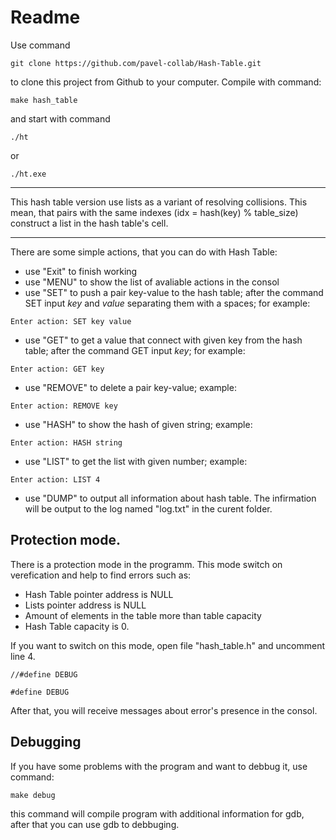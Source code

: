# Readme

Use command
```
git clone https://github.com/pavel-collab/Hash-Table.git
``` 
to clone this project from Github to your computer. Compile with command:

```
make hash_table
```
and start with command 
```
./ht
```
or
```
./ht.exe
```
___
This hash table version use lists as a variant of resolving collisions. This mean, that pairs with the same indexes (idx = hash(key) % table_size) construct a list in the hash table's cell.
___
There are some simple actions, that you can do with Hash Table:
- use "Exit" to finish working
- use "MENU" to show the list of avaliable actions in the consol
- use "SET" to push a pair key-value to the hash table; after the command SET input _key_ and _value_ separating them with a spaces; for example:
```
Enter action: SET key value
```
- use "GET" to get a value that connect with given key from the hash table; after the command GET input _key_; for example:
```
Enter action: GET key
```
- use "REMOVE" to delete a pair key-value; example:
```
Enter action: REMOVE key
```
- use "HASH" to show the hash of given string; example:
```
Enter action: HASH string
```
- use "LIST" to get the list with given number; example:
```
Enter action: LIST 4
```
- use "DUMP" to output all information about hash table. The infirmation will be output to the log named "log.txt" in the curent folder.

## Protection mode.
There is a protection mode in the programm. This mode switch on verefication and help to find errors such as:
* Hash Table pointer address is NULL
* Lists pointer address is NULL
* Amount of elements in the table more than table capacity
* Hash Table capacity is 0.

If you want to switch on this mode, open file "hash_table.h" and uncomment line 4.
```
//#define DEBUG
```
```
#define DEBUG
```
After that, you will receive messages about error's presence in the consol.

## Debugging
If you have some problems with the program and want to debbug it, use command:
```
make debug
``` 
this command will compile program with additional information for gdb, after that you can use gdb to debbuging.